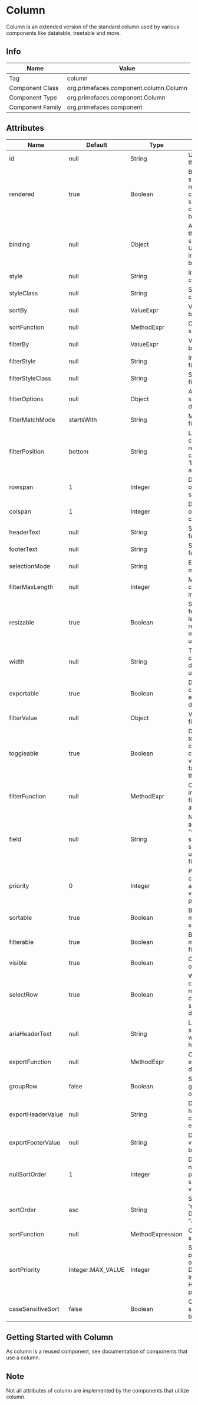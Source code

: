 # Column

Column is an extended version of the standard column used by various components like datatable,
treetable and more.

## Info

| Name | Value |
| --- | --- |
| Tag | column
| Component Class | org.primefaces.component.column.Column
| Component Type | org.primefaces.component.Column
| Component Family | org.primefaces.component |

## Attributes

| Name | Default | Type | Description |
| --- | --- | --- | --- |
| id | null | String | Unique identifier of the component
| rendered | true | Boolean | Boolean value to specify the rendering of the component, when set to false component will not be rendered.
| binding | null | Object | An el expression that maps to a server side UIComponent instance in a backing bean
| style | null | String | Inline style of the column.
| styleClass | null | String | Style class of the column.
| sortBy | null | ValueExpr | ValueExpression to be used for sorting.
| sortFunction | null | MethodExpr | Custom pluggable sortFunction.
| filterBy | null | ValueExpr | ValueExpression to be used for filtering.
| filterStyle | null | String | Inline style of the filter element
| filterStyleClass | null | String | Style class of the filter element
| filterOptions | null | Object | A collection of selectitems for filter dropdown.
| filterMatchMode | startsWith | String | Match mode for filtering.
| filterPosition | bottom | String | Location of the column filter with respect to header content. Options are 'bottom'(default) and 'top'.
| rowspan | 1 | Integer | Defines the number of rows the column spans.
| colspan | 1 | Integer | Defines the number of columns the column spans.
| headerText | null | String | Shortcut for header facet.
| footerText | null | String | Shortcut for footer facet.
| selectionMode | null | String | Enables selection mode.
| filterMaxLength | null | Integer | Maximum number of characters for an input filter.
| resizable | true | Boolean | Specifies resizable feature at column level. Datatable's resizableColumns must be enabled to use this option.
| width | null | String | The width of the column ('px' as default if no length unit is defined)
| exportable | true | Boolean | Defines if the column should be exported by dataexporter.
| filterValue | null | Object | Value of the filter field.
| toggleable | true | Boolean | Defines if panel is toggleable by columnToggler component. Default value is true and a false value marks the column as static.
| filterFunction | null | MethodExpr | Custom implementation to filter a value against a constraint.
| field | null | String | Name of the field associated to bean "var". If not specified, filterBy-sortBy values are used to identify the field name.
| priority | 0 | Integer | Priority of the column defined as an integer, lower values have more priority.
| sortable | true | Boolean | Boolean value to mark column as sortable.
| filterable | true | Boolean | Boolean value to mark column as filterable.
| visible | true | Boolean | Controls the visibilty of the column.
| selectRow | true | Boolean | Whether clicking the column selects the row when parent component has row selection enabled, default is true.
| ariaHeaderText | null | String | Label to read by screen readers, when not specified headerText is used.
| exportFunction | null | MethodExpr | Custom pluggable exportFunction for data exporter.
| groupRow | false | Boolean | Speficies whether to group rows based on the column data.
| exportHeaderValue | null | String | Defines if the header value of column to be exported.
| exportFooterValue | null | String | Defines if the footer value of column to be exported.
| nullSortOrder             | 1                  | Integer          | Defines where the null values are placed in ascending sort order. Default value is "1"
| sortOrder                 | asc                | String           | Sets sorting order in 'single' sortMode. Default is "ascending"
| sortFunction              | null               | MethodExpression | Custom pluggable sortFunction.
| sortPriority              | Integer.MAX_VALUE  | Integer          | Sets default sorting priority over the other columns. Default is Integer.MAX_VALUE. Higher is less priority.
| caseSensitiveSort         | false              | Boolean          | Case sensitivity for sorting, insensitive by default.

## Getting Started with Column
As column is a reused component, see documentation of components that use a column.

## Note
Not all attributes of column are implemented by the components that utilize column.
